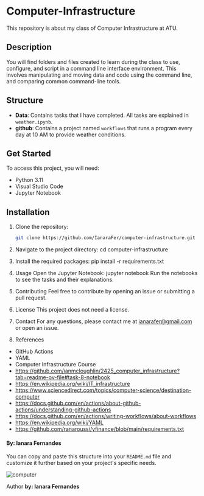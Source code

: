 # Computer-Infrastructure

This repository is about my class of Computer Infrastructure at ATU.

## Description

You will find folders and files created to learn during the class to use, configure, and script in a command line interface environment. This involves manipulating and moving data and code using the command line, and comparing common command-line tools.

## Structure

- **Data**: Contains tasks that I have completed. All tasks are explained in `weather.ipynb`.
- **github**: Contains a project named `workflows` that runs a program every day at 10 AM to provide weather conditions.

## Get Started

To access this project, you will need:
- Python 3.11
- Visual Studio Code
- Jupyter Notebook

## Installation

1. Clone the repository:
   ```sh
   git clone https://github.com/IanaraFer/computer-infrastructure.git

2. Navigate to the project directory:
cd computer-infrastructure

3. Install the required packages:
pip install -r requirements.txt

4. Usage
Open the Jupyter Notebook:
jupyter notebook
Run the notebooks to see the tasks and their explanations.

5. Contributing
Feel free to contribute by opening an issue or submitting a pull request.

6. License
This project does not need a license.

7. Contact
For any questions, please contact me at ianarafer@gmail.com or open an issue.

8. References

- GitHub Actions
- YAML
- Computer Infrastructure Course
- https://github.com/ianmcloughlin/2425_computer_infrastructure?tab=readme-ov-file#task-8-notebook
- https://en.wikipedia.org/wiki/IT_infrastructure
- https://www.sciencedirect.com/topics/computer-science/destination-computer
- https://docs.github.com/en/actions/about-github-actions/understanding-github-actions
- https://docs.github.com/en/actions/writing-workflows/about-workflows
- https://en.wikipedia.org/wiki/YAML
- https://github.com/ranaroussi/yfinance/blob/main/requirements.txt

#### By: Ianara Fernandes

You can copy and paste this structure into your `README.md` file and customize it further based on your project's specific needs.

![computer](https://upload.wikimedia.org/wikipedia/commons/6/69/Wikimedia_Foundation_Servers-8055_35.jpg)

Author 
**by: Ianara Fernandes**